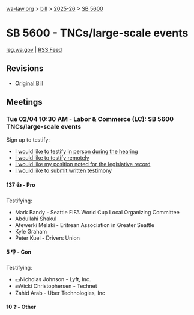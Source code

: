 [wa-law.org](/) > [bill](/bill/) > [2025-26](/bill/2025-26/) > [SB 5600](/bill/2025-26/sb/5600/)

# SB 5600 - TNCs/large-scale events
[leg.wa.gov](https://app.leg.wa.gov/billsummary?BillNumber=5600&Year=2025&Initiative=false) | [RSS Feed](./rss.xml)

## Revisions
* [Original Bill](1/)

## Meetings
### Tue 02/04 10:30 AM - Labor & Commerce (LC): SB 5600 TNCs/large-scale events
Sign up to testify:
* [I would like to testify in person during the hearing](https://app.leg.wa.gov/csi/Testifier/Add?chamber=House&mId=32666&aId=162987&caId=25283&tId=1)
* [I would like to testify remotely](https://app.leg.wa.gov/csi/Testifier/Add?chamber=House&mId=32666&aId=162987&caId=25283&tId=2)
* [I would like my position noted for the legislative record](https://app.leg.wa.gov/csi/Testifier/Add?chamber=House&mId=32666&aId=162987&caId=25283&tId=3)
* [I would like to submit written testimony](https://app.leg.wa.gov/csi/Testifier/Add?chamber=House&mId=32666&aId=162987&caId=25283&tId=4)

#### 137 👍 - Pro
Testifying:
* Mark Bandy - Seattle FIFA World Cup Local Organizing Committee
* Abdullahi Shakul
* Afewerki Melaki - Eritrean Association in Greater Seattle
* Kyle Graham
* Peter Kuel - Drivers Union

#### 5 👎 - Con
Testifying:
* 💵Nicholas Johnson - Lyft, Inc.
* 💵Vicki Christophersen - Technet
* Zahid Arab - Uber Technologies, Inc

#### 10 ❓ - Other

